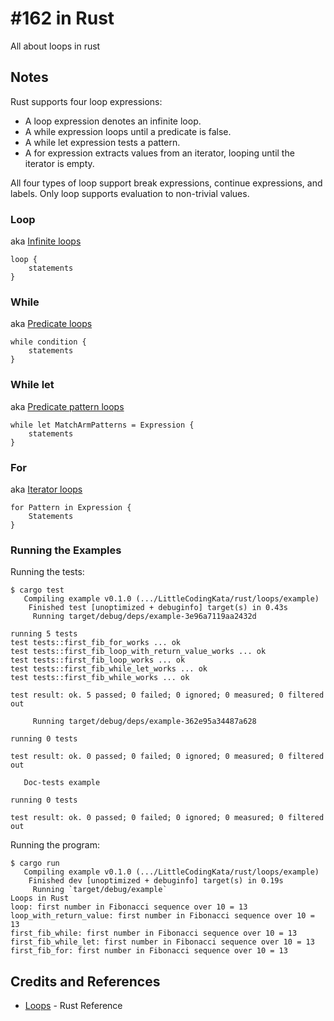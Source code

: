 # #162 in Rust

All about loops in rust

## Notes

Rust supports four loop expressions:

* A loop expression denotes an infinite loop.
* A while expression loops until a predicate is false.
* A while let expression tests a pattern.
* A for expression extracts values from an iterator, looping until the iterator is empty.

All four types of loop support break expressions, continue expressions, and labels. Only loop supports evaluation to non-trivial values.

### Loop

aka [Infinite loops](https://doc.rust-lang.org/reference/expressions/loop-expr.html#infinite-loops)

    loop {
        statements
    }

### While

aka [Predicate loops](https://doc.rust-lang.org/reference/expressions/loop-expr.html#predicate-loops)

    while condition {
        statements
    }

### While let

aka [Predicate pattern loops](https://doc.rust-lang.org/reference/expressions/loop-expr.html#predicate-pattern-loops)

    while let MatchArmPatterns = Expression {
        statements
    }

### For

aka [Iterator loops](https://doc.rust-lang.org/reference/expressions/loop-expr.html#iterator-loops)

    for Pattern in Expression {
        Statements
    }


### Running the Examples

Running the tests:

```
$ cargo test
   Compiling example v0.1.0 (.../LittleCodingKata/rust/loops/example)
    Finished test [unoptimized + debuginfo] target(s) in 0.43s
     Running target/debug/deps/example-3e96a7119aa2432d

running 5 tests
test tests::first_fib_for_works ... ok
test tests::first_fib_loop_with_return_value_works ... ok
test tests::first_fib_loop_works ... ok
test tests::first_fib_while_let_works ... ok
test tests::first_fib_while_works ... ok

test result: ok. 5 passed; 0 failed; 0 ignored; 0 measured; 0 filtered out

     Running target/debug/deps/example-362e95a34487a628

running 0 tests

test result: ok. 0 passed; 0 failed; 0 ignored; 0 measured; 0 filtered out

   Doc-tests example

running 0 tests

test result: ok. 0 passed; 0 failed; 0 ignored; 0 measured; 0 filtered out
```

Running the program:

```
$ cargo run
   Compiling example v0.1.0 (.../LittleCodingKata/rust/loops/example)
    Finished dev [unoptimized + debuginfo] target(s) in 0.19s
     Running `target/debug/example`
Loops in Rust
loop: first number in Fibonacci sequence over 10 = 13
loop_with_return_value: first number in Fibonacci sequence over 10 = 13
first_fib_while: first number in Fibonacci sequence over 10 = 13
first_fib_while_let: first number in Fibonacci sequence over 10 = 13
first_fib_for: first number in Fibonacci sequence over 10 = 13

```

## Credits and References

* [Loops](https://doc.rust-lang.org/reference/expressions/loop-expr.html) - Rust Reference
